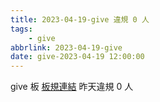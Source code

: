 ```yaml
---
title: 2023-04-19-give 違規 0 人
tags:
    - give
abbrlink: 2023-04-19-give
date: give-2023-04-19 12:00:00
---
```

give 板 [板規連結](https://www.ptt.cc/bbs/give/M.1612495900.A.C32.html)
昨天違規 0 人
